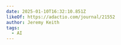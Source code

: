 ```yaml
---
date: 2025-01-10T16:32:10.851Z
likeOf: https://adactio.com/journal/21552
author: Jeremy Keith
tags:
  - AI
---
```

